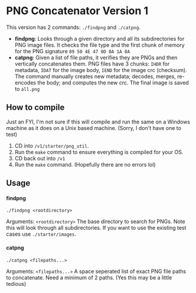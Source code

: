 # PNG Concatenator Version 1
This version has 2 commands: `./findpng` and `./catpng`.
- **findpng**: Looks through a given directory and all its subdirectories for PNG image files. It checks the file type and the first chunk of memory for the PNG signature `89 50 4E 47 0D 0A 1A 0A`
- **catpng**: Given a list of file paths, it verifies they are PNGs and then vertically concatenates them. PNG files have 3 chunks: `IHDR` for metadata, `IDAT` for the image body, `IEND` for the image crc (checksum). The command manually creates new metadata; decodes, merges, re-encodes the body; and computes the new crc. The final image is saved to `all.png`

## How to compile
Just an FYI, I'm not sure if this will compile and run the same on a Windows machine as it does on a Unix based machine. (Sorry, I don't have one to test)

1. CD into `/v1/starter/png_util`.
2. Run the `make` command to ensure everything is compiled for your OS.
3. CD back out into `/v1`
4. Run the `make` command. (Hopefully there are no errors lol)

## Usage
#### findpng
`./findpng <rootdirectory>`

Arguments:
    `<rootdirectory>`    The base directory to search for PNGs. Note this will look through all subdirectories. If you want to use the existing test cases use `./starter/images`.

#### catpng
`./catpng <filepaths...>`

Arguments:
    `<filepaths...>` A space seperated list of exact PNG file paths to concatenate. Need a minimum of 2 paths. (Yes this may be a little tedious)
